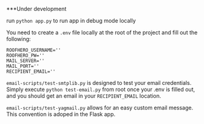 ***Under development

run ```python app.py``` to run app in debug mode locally

You need to create a `.env` file locally at the root of the project and fill out the following:
```
ROOFHERO_USERNAME=''
ROOFHERO_PW=''
MAIL_SERVER=''
MAIL_PORT=''
RECIPIENT_EMAIL=''
```

`email-scripts/test-smtplib.py` is designed to test your email credentials.  Simply execute ```python test-email.py``` from root once your .env is filled out, and you should get an email in your `RECIPIENT_EMAIL` location.

`email-scripts/test-yagmail.py` allows for an easy custom email message.  This convention is adoped in the Flask app.
